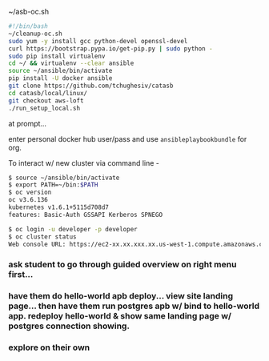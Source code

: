 ~/asb-oc.sh
```bash
#!/bin/bash
~/cleanup-oc.sh
sudo yum -y install gcc python-devel openssl-devel
curl https://bootstrap.pypa.io/get-pip.py | sudo python -
sudo pip install virtualenv
cd ~/ && virtualenv --clear ansible
source ~/ansible/bin/activate
pip install -U docker ansible
git clone https://github.com/tchughesiv/catasb
cd catasb/local/linux/
git checkout aws-loft
./run_setup_local.sh
```
at prompt...

enter personal docker hub user/pass and use `ansibleplaybookbundle` for org.

To interact w/ new cluster via command line -
```bash
$ source ~/ansible/bin/activate
$ export PATH=~/bin:$PATH
$ oc version
oc v3.6.136
kubernetes v1.6.1+5115d708d7
features: Basic-Auth GSSAPI Kerberos SPNEGO

$ oc login -u developer -p developer
$ oc cluster status
Web console URL: https://ec2-xx.xx.xxx.xx.us-west-1.compute.amazonaws.com:8443
```

### ask student to go through guided overview on right menu first...

### have them do hello-world apb deploy... view site landing page... then have them run postgres apb w/ bind to hello-world app.  redeploy hello-world & show same landing page w/ postgres connection showing.

### explore on their own
